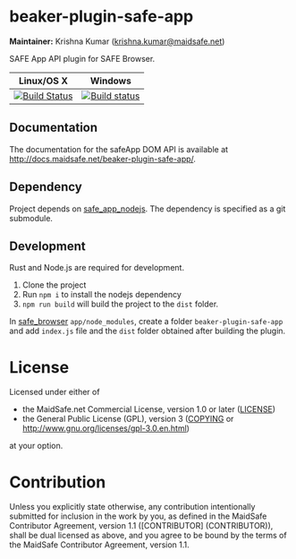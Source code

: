 # beaker-plugin-safe-app

**Maintainer:** Krishna Kumar (krishna.kumar@maidsafe.net)

SAFE App API plugin for SAFE Browser.

|Linux/OS X|Windows|
|:---:|:--------:|
|[![Build Status](https://travis-ci.org/maidsafe/beaker-plugin-safe-app.svg?branch=master)](https://travis-ci.org/maidsafe/beaker-plugin-safe-app)|[![Build status](https://ci.appveyor.com/api/projects/status/684fxjpg88vu87hf/branch/master?svg=true)](https://ci.appveyor.com/project/MaidSafe-QA/beaker-plugin-safe-app/branch/master)|

## Documentation

The documentation for the safeApp DOM API is available at http://docs.maidsafe.net/beaker-plugin-safe-app/.

## Dependency

Project depends on [safe_app_nodejs](https://github.com/maidsafe/safe_app_nodejs). The dependency is specified as a git submodule.

## Development

Rust and Node.js are required for development.

1. Clone the project
2. Run `npm i` to install the nodejs dependency
3. `npm run build` will build the project to the `dist` folder.

In [safe_browser](https://github.com/maidsafe/safe_browser/) `app/node_modules`, create a folder `beaker-plugin-safe-app` and add `index.js` file and the `dist` folder obtained after building the plugin.

# License

Licensed under either of

* the MaidSafe.net Commercial License, version 1.0 or later ([LICENSE](LICENSE))
* the General Public License (GPL), version 3 ([COPYING](COPYING) or http://www.gnu.org/licenses/gpl-3.0.en.html)

at your option.

# Contribution

Unless you explicitly state otherwise, any contribution intentionally submitted for inclusion in the
work by you, as defined in the MaidSafe Contributor Agreement, version 1.1 ([CONTRIBUTOR]
(CONTRIBUTOR)), shall be dual licensed as above, and you agree to be bound by the terms of the
MaidSafe Contributor Agreement, version 1.1.
